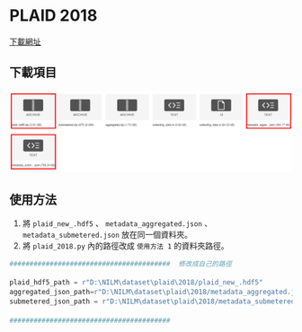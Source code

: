 # PLAID 2018
[下載網址](https://figshare.com/articles/dataset/PLAID_-_A_Voltage_and_Current_Measurement_Dataset_for_Plug_Load_Appliance_Identification_in_Households/10084619)

## 下載項目
![plaid 2018 下載項目](./img/plaid_download.png)

## 使用方法 
1. 將 `plaid_new_.hdf5` 、 `metadata_aggregated.json` 、 `metadata_submetered.json` 放在同一個資料夾。
2. 將 `plaid_2018.py` 內的路徑改成 `使用方法 1` 的資料夾路徑。
  ```python
  ########################################  修改成自己的路徑

  plaid_hdf5_path = r"D:\NILM\dataset\plaid\2018/plaid_new_.hdf5"
  aggregated_json_path=r"D:\NILM\dataset\plaid\2018/metadata_aggregated.json"
  submetered_json_path = r"D:\NILM\dataset\plaid\2018/metadata_submetered.json"

  ########################################
  ```


